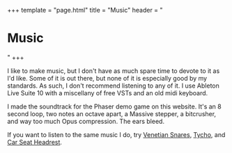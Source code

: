+++
template = "page.html"
title = "Music"
header = "<h1>Music</h1>"
+++



<p>I like to make music, but I don't have as much spare time to devote to it as I'd like. Some of it is out there, but
    none of it is especially good by my standards. As such, I don't recommend listening to
    any of it. I use Ableton Live Suite 10 with a miscellany of free VSTs and an old midi keyboard.</p>
<p>I made the soundtrack for the Phaser demo game on this website. It's an 8 second loop, two notes an
    octave apart, a Massive stepper, a bitcrusher, and way too much Opus compression. The ears bleed.</p>
<p>If you want to listen to the same music I do, try <a
        href="https://open.spotify.com/album/5ZfRZFsE3rZOOad7zv8fCt?si=JMDQMkCIQYad8e8xy4UWVA">Venetian Snares</a>,
    <!-- <a href="https://open.spotify.com/album/3ZJmTuWDjMVIFrTs3yxzGv?si=J6tbhcedQWupdMlKRVReYg">Dreamcrusher</a>, 
        <a href="https://blackdresses.bandcamp.com/album/peaceful-as-hell">Black Dresses</a>,  -->
    <a href="https://open.spotify.com/album/4ggb2Ec8PqtoPHnpzXwQb6?si=ZNJYNbVjR4GTmFMnSlP7_g">Tycho</a>,
    and <a href="https://open.spotify.com/album/6gDtROOIYa6OQxwhDNkDRM?si=UPnlszXdTeW9AKjPMFuGmw">Car Seat Headrest</a>.
</p>